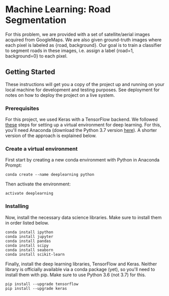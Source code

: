 # Machine Learning: Road Segmentation

For this problem, we are provided with a set of satellite/aerial images acquired from GoogleMaps. We are also given ground-truth images where each pixel is labeled as {road, background}. Our goal is to train a classifier to segment roads in these images, i.e. assign a label {road=1, background=0} to each pixel.

## Getting Started

These instructions will get you a copy of the project up and running on your local machine for development and testing purposes. See deployment for notes on how to deploy the project on a live system.

### Prerequisites

For this project, we used Keras with a TensorFlow backend. We followed [these](http://inmachineswetrust.com/posts/deep-learning-setup/#cell3) steps for setting up a virtual environment for deep learning. For this, you'll need Anaconda (download the Python 3.7 version [here](https://www.anaconda.com/download/)). A shorter version of the approach is explained below. 

### Create a virtual environment

First start by creating a new conda environment with Python in Anaconda Prompt: 

```
conda create --name deeplearning python
```

Then activate the environment: 

```
activate deeplearning
```

### Installing 

Now, install the necessary data science libraries. Make sure to install them in order listed below.

```
conda install ipython
conda install jupyter
conda install pandas
conda install scipy
conda install seaborn
conda install scikit-learn
```

Finally, install the deep learning libraries, TensorFlow and Keras. Neither library is officially available via a conda package (yet), so you'll need to install them with pip. Make sure to use Python 3.6 (not 3.7) for this. 

```
pip install --upgrade tensorflow
pip install --upgrade keras
```
